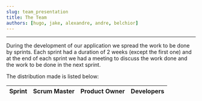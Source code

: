 ```yaml
---
slug: team_presentation
title: The Team
authors: [hugo, jake, alexandre, andre, belchior]
---
```


---

During the development of our application we spread the work to be done by sprints. Each sprint had a duration of 2 weeks (except the first one) and at the end of each sprint we had a meeting to discuss the work done and the work to be done in the next sprint.

The distribution made is listed below:

| Sprint | Scrum Master | Product Owner | Developers |
| ------ | ------------ | ------------- | ---------- |
